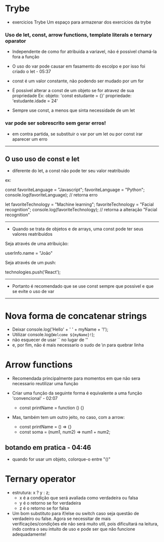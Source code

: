 # Trybe
* exercicios Trybe
Um espaço para armazenar dos exercicios da trybe

### Uso de let, const, arrow functions, template literals e ternary oparator

* Independente de como for atribuida a variavel, não é possivel chamá-la fora a função

* O uso do var pode causar em fasamento do escolpo e por isso foi criado o let - 05:37

* const é um valor constante, não podendo ser mudado por um for

* É possivel alterar a const de um objeto se for atravez de sua propriedade
Ex: objeto: 'const estudante = {}'
    propriedade: 'estudante.idade = 24'


* Sempre use const, a menos que sinta necessidade de um let

### var pode ser sobrescrito sem gerar erros!
* em contra partida, se substituir o var por um let ou por const irar aparecer um erro

***
## O uso uso de const e let
* diferente do let, a const não pode ter seu valor reatribuido 

ex:

const favoriteLanguage = "Javascript";
favoriteLanguage = "Python";
console.log(favoriteLanguage); // retorna erro

let favoriteTechnology = "Machine learning";
favoriteTechnology = "Facial recognition";
console.log(favoriteTechnology); // retorna a alteração "Facial recognition"

***
* Quando se trata de objetos e de arrays, uma const pode ter seus valores reatribuidos 

Seja através de uma atribuição:

userInfo.name = "João"

Seja através de um push: 

technologies.push('React');

***
* Portanto é recomendado que se use const sempre que possivel e que se evite o uso de var

***

# Nova forma de concatenar strings

* Deixar console.log('Hello' + ' ' + myName + '!');
* Utilizar console.log(``Welcome ${myName}!``);
* não esquecer de usar `` no lugar de '' 
* e, por fim, não é mais necessario o sudo de \n para quebrar linha

# Arrow functions 
* Recomendada principalmente para momentos em que não sera necessario reutilizar uma função

* Criar uma função da seguinte forma é equivalente a uma função 'convencional' - 02:07

  * const printName = function () {}
* Mas, também tem um outro jeito, no caso, com a arrow: 

  * const printName = () => {}
  * const soma = (num1, num2) => num1 + num2;

## botando em pratica - 04:46
* quando for usar um objeto, colorque-o entre "()"

# Ternary operator

* estrutura: x ? y : z;
  * x é a condição que será avaliada como verdadeira ou falsa
  * y é o retorno se for verdadeira
  * z é o retorno se for falsa
* Um bom substituto para if/else ou switch caso seja questão de verdadeiro ou false. Agora se necessitar de mais verificações/condições ele não será muito util, pois dificultará na leitura, indo contra o seu intuito de uso e pode ser que não funcione adequadamente!